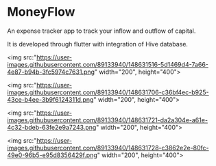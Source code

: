 # MoneyFlow

An expense tracker app to track your inflow and outflow of capital.

It is developed through flutter with integration of Hive database.

<img src:"https://user-images.githubusercontent.com/89133940/148631516-5d1469d4-7a66-4e87-b94b-3fc5974c7631.png" width="200", height="400">

<img src:"https://user-images.githubusercontent.com/89133940/148631706-c36bf4ec-b925-43ce-b4ee-3b9f6124311d.png" width="200", height="400">

<img src:"https://user-images.githubusercontent.com/89133940/148631721-da2a304e-a61e-4c32-bdeb-63fe2e9a7243.png" width="200", height="400">

<img src:"https://user-images.githubusercontent.com/89133940/148631728-c3862e2e-80fc-49e0-96b5-e95d8356429f.png" width="200", height="400">


